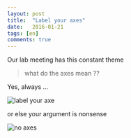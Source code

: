 ```yaml
---
layout: post
title:  "Label your axes"
date:   2016-01-21
tags: [en]
comments: true
---
```


Our lab meeting has this constant theme

> what do the axes mean ??

Yes, always ...

![label your axe](https://i1.wp.com/flowingdata.com/wp-content/uploads/2012/06/label-your-axes.png?zoom=2&fit=500%2C475)

or else your argument is nonsense

![no axes](https://i0.wp.com/flowingdata.com/wp-content/uploads/2010/12/convincing.png?w=740)
